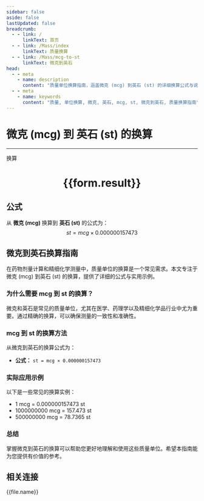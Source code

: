 ```yaml
---
sidebar: false
aside: false
lastUpdated: false
breadcrumb:
  - - link: /
      linkText: 首页
  - - link: /Mass/index
      linkText: 质量换算
  - - link: /Mass/mcg-to-st
      linkText: 微克到英石
head:
  - - meta
    - name: description
      content: "质量单位换算指南，涵盖微克 (mcg) 到英石 (st) 的详细换算公式与说明。"
  - - meta
    - name: keywords
      content: "质量, 单位换算, 微克, 英石, mcg, st, 微克到英石, 质量换算指南"
---
```

# 微克 (mcg) 到 英石 (st) 的换算
---
<script setup>
import { onMounted, reactive, inject, ref } from 'vue'
import { NButton, NForm, NFormItem, NInput, NInputNumber, NSelect, NCard, useMessage,NGrid ,NGi } from 'naive-ui'
import { defineClientComponent } from 'vitepress'
import { Mass } from '../../files';

const convert = inject('convert')

const form = reactive({
  number: null,
  result: '',
})

const convertHandler = () => {
  if (form.number !== null && !isNaN(form.number)) {
    const convertedValue = parseFloat(form.number) * 0.000000157473
    form.result = `${form.number}mcg = ${convertedValue.toFixed(10)}st`
  } else {
    form.result = '请输入有效的数值。'
  }
}
</script>

<n-form size="large" :model="form">
  <n-form-item label="微克 (mcg)">
    <n-input-number v-model:value="form.number" placeholder="输入微克" style="width: 100%" />
  </n-form-item>
  <n-form-item>
    <n-button type="primary" @click="convertHandler" block>换算</n-button>
  </n-form-item>
</n-form>

<n-card  embedded :bordered="false" hoverable>
  <div  style="text-align:center">
    <h1>{{form.result}}</h1>
  </div>
</n-card>

## 公式

从 **微克 (mcg)** 换算到 **英石 (st)** 的公式为：
$$ st = mcg \times 0.000000157473 $$

## 微克到英石换算指南

在药物剂量计算和精细化学测量中，质量单位的换算是一个常见需求。本文专注于微克 (mcg) 到英石 (st) 的换算，提供了详细的公式与实用示例。

### 为什么需要 mcg 到 st 的换算？

微克和英石是常见的质量单位，尤其在医学、药理学以及精细化学品行业中尤为重要。通过精确的换算，可以确保测量的一致性和准确性。

### mcg 到 st 的换算方法

从微克到英石的换算公式为：

- **公式：** `st = mcg × 0.000000157473`

### 实际应用示例

以下是一些常见的换算实例：

- 1 mcg = 0.000000157473 st
- 1000000000 mcg = 157.473 st
- 500000000 mcg = 78.7365 st

### 总结

掌握微克到英石的换算可以帮助您更好地理解和使用这些质量单位。希望本指南能为您提供有价值的参考。

## 相关连接
<n-grid x-gap="12" :cols="4">
  <n-gi v-for="(file, index) in Mass" :key="index">
    <n-button
      text
      tag="a"
      :href="file.path"
      type="primary"
    >
      {{file.name}}
    </n-button>
  </n-gi>
</n-grid>
